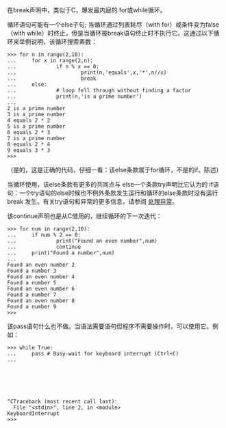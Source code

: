 在break声明中，类似于C，爆发最内层的 for或while循环。

循环语句可能有一个else子句; 当循环通过列表耗尽（with for）或条件变为false（with while）时终止，但是当循环被break语句终止时不执行它。这通过以下循环来举例说明，该循环搜索素数：

```
>>> for n in range(2,10):
...     for x in range(2,n):
...             if n % x == 0:
...                     print(n,'equals',x,'*',n//x)
...                     break
...     else:
...             # loop fell through without finding a factor
...             print(n,'is a prime number')
...
2 is a prime number
3 is a prime number
4 equals 2 * 2
5 is a prime number
6 equals 2 * 3
7 is a prime number
8 equals 2 * 4
9 equals 3 * 3
>>>
```

（是的，这是正确的代码，仔细一看：该else条款属于for循环，不是的if。陈述）

当循环使用，该else条款有更多的共同点与 else一个条款try声明比它认为的 if语句：一个try语句的else时候也不例外条款发生运行和循环的else条款时没有运行break 发生。有关try语句和异常的更多信息，请参阅 [处理异常](https://docs.python.org/3/tutorial/errors.html#tut-handling)。

该continue声明也是从C借用的，继续循环的下一次迭代：

```
>>> for num in range(2,10):
...     if num % 2 == 0:
...             print("Found an even number",num)
...             continue
...     print("Found a number",num)
...
Found an even number 2
Found a number 3
Found an even number 4
Found a number 5
Found an even number 6
Found a number 7
Found an even number 8
Found a number 9
>>>
```

该pass语句什么也不做。当语法需要语句但程序不需要操作时，可以使用它。例如：

```
>>> while True:
...     pass # Busy-wait for keyboard interrupt (Ctrl+C)
...






^CTraceback (most recent call last):
  File "<stdin>", line 2, in <module>
KeyboardInterrupt
>>>

```



